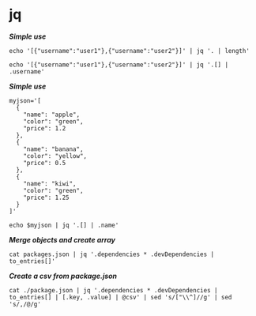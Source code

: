 # jq

***Simple use***
```
echo '[{"username":"user1"},{"username":"user2"}]' | jq '. | length'

echo '[{"username":"user1"},{"username":"user2"}]' | jq '.[] | .username'
```

***Simple use***
```
myjson='[
  {
    "name": "apple",
    "color": "green",
    "price": 1.2
  },
  {
    "name": "banana",
    "color": "yellow",
    "price": 0.5
  },
  {
    "name": "kiwi",
    "color": "green",
    "price": 1.25
  }
]'

echo $myjson | jq '.[] | .name'
```

***Merge objects and create array***
```
cat packages.json | jq '.dependencies * .devDependencies | to_entries[]'
```

***Create a csv from package.json***
```
cat ./package.json | jq '.dependencies * .devDependencies | to_entries[] | [.key, .value] | @csv' | sed 's/["\\^]//g' | sed 's/,/@/g'
```
